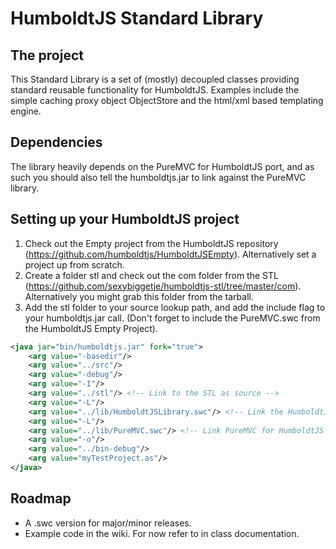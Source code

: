 HumboldtJS Standard Library
===========================

## The project
This Standard Library is a set of (mostly) decoupled classes providing standard reusable functionality for HumboldtJS. Examples include the simple caching proxy object ObjectStore and the html/xml based templating engine.

## Dependencies
The library heavily depends on the PureMVC for HumboldtJS port, and as such you should also tell the humboldtjs.jar to link against the PureMVC library.

## Setting up your HumboldtJS project
1. Check out the Empty project from the HumboldtJS repository (https://github.com/humboldtjs/HumboldtJSEmpty). Alternatively set a project up from scratch.
2. Create a folder stl and check out the com folder from the STL (https://github.com/sexybiggetje/humboldtjs-stl/tree/master/com). Alternatively you might grab this folder from the tarball.
3. Add the stl folder to your source lookup path, and add the include flag to your humboldtjs.jar call. (Don't forget to include the PureMVC.swc from the HumboldtJS Empty Project).

```xml
<java jar="bin/humboldtjs.jar" fork="true">
	<arg value="-basedir"/>
	<arg value="../src"/>
	<arg value="-debug"/>
	<arg value="-I"/>
	<arg value="../stl"/> <!-- Link to the STL as source -->
	<arg value="-L"/>
	<arg value="../lib/HumboldtJSLibrary.swc"/> <!-- Link the HumboldtJS Core Library -->
	<arg value="-L"/>
	<arg value="../lib/PureMVC.swc"/> <!-- Link PureMVC for HumboldtJS -->
	<arg value="-o"/>
	<arg value="../bin-debug"/>
	<arg value="myTestProject.as"/>
</java>
```

## Roadmap
* A .swc version for major/minor releases.
* Example code in the wiki. For now refer to in class documentation.